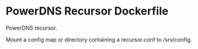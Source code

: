 # PowerDNS Recursor Dockerfile

PowerDNS recursor.

Mount a config map or directory containing a recursor.conf to /srv/config.
